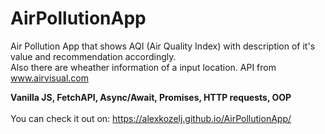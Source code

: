 # AirPollutionApp

Air Pollution App that shows AQI (Air Quality Index) with description of it's value and recommendation accordingly. <br>
Also there are wheather information of a input location. API from www.airvisual.com 

<strong>Vanilla JS, FetchAPI, Async/Await, Promises, HTTP requests, OOP</strong>
<br>
<br>
You can check it out on: https://alexkozelj.github.io/AirPollutionApp/


<br>
<br>


